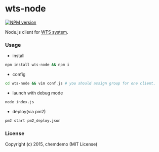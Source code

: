 # wts-node
[![NPM version](https://badge.fury.io/js/wts-node.png)](https://npmjs.org/package/wts-node)

Node.js client for [WTS system](https://github.com/chemdemo/wts-monit).

### Usage

- install

``` bash
npm install wts-node && npm i
```

- config

``` bash
cd wts-node && vim conf.js # you should assign group for one client.
```

- launch with debug mode

``` bash
node index.js
```

- deploy(via pm2)

``` bash
pm2 start pm2_deploy.json
```

### License

Copyright (c) 2015, chemdemo (MIT License)
